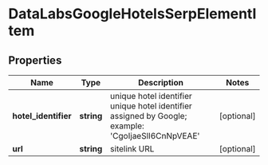 # DataLabsGoogleHotelsSerpElementItem

## Properties

| Name | Type | Description | Notes |
|------------ | ------------- | ------------- | -------------|
**hotel_identifier** | **string** | unique hotel identifier<br>unique hotel identifier assigned by Google;<br>example: 'CgoIjaeSlI6CnNpVEAE' |[optional]|
**url** | **string** | sitelink URL |[optional]|